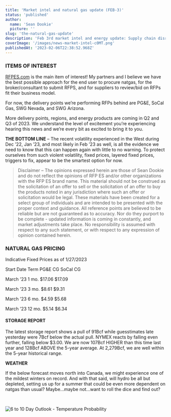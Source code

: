 ```yaml
---
title: 'Market intel and natural gas update (FEB-3)'
status: 'published'
author:
  name: 'Sean Dookie'
  picture: ''
slug: 'the-natural-gas-update'
description: 'Feb 3rd market intel and energy update: Supply chain disruptions and winter temperatures '
coverImage: '/images/news-market-intel-c0MT.png'
publishedAt: '2023-02-06T22:38:52.968Z'
---
```


### ITEMS OF INTEREST 

[RFPES.com](http://RFPES.com) is the main item of interest! My partners and I believe we have the best possible approach for the end user to procure natgas, for the broker/consultant to submit RFPS, and for suppliers to review/bid on RFPs fit their business model.

For now, the delivery points we’re performing RFPs behind are PG&E, SoCal Gas, SWG Nevada, and SWG Arizona.

More delivery points, regions, and energy products are coming in Q2 and Q3 of 2023. We understand the level of excitement you’re experiencing hearing this news and we’re every bit as excited to bring it to you.

**THE BOTTOM LINE** – The recent volatility experienced in the West during Dec ’22, Jan ’23, and most likely in Feb ’23 as well, is all the evidence we need to know that this can happen again with little to no warning. To protect ourselves from such violent volatility, fixed prices, layered fixed prices, triggers to fix, appear to be the smartest option for now.

> Disclaimer – The opinions expressed herein are those of Sean Dookie and do not reflect the opinions of RFP ES and/or other organizations with the RFP ES brand name. This material should not be construed as the solicitation of an offer to sell or the solicitation of an offer to buy the products noted in any jurisdiction where such an offer or solicitation would be legal. These materials have been created for a select group of individuals and are intended to be presented with the proper context and guidance. All reference points are believed to be reliable but are not guaranteed as to accuracy. Nor do they purport to be complete - updated information is coming in constantly, and market adjustments take place. No responsibility is assumed with respect to any such statement, or with respect to any expression of opinion contained herein.

### **NATURAL GAS PRICING**

Indicative Fixed Prices as of 1/27/2023

Start Date Term PG&E CG SoCal CG

March ’23 1 mo. $17.06 $17.09

March ’23 3 mo. $8.61 $9.31

March ’23 6 mo. $4.59 $5.68

March ’23 12 mo. $5.14 $6.34

#### **STORAGE REPORT**

The latest storage report shows a pull of 91Bcf while guesstimates late yesterday were 7Bcf below the actual pull. NYMEX reacts by falling even further, falling below $3.00. We are now 107Bcf HIGHER than this time last year and 128Bcf ABOVE the 5-year average. At 2,279Bcf, we are well within the 5-year historical range.

**WEATHER**

If the below forecast moves north into Canada, we might experience one of the mildest winters on record. And with that said, will hydro be all but depleted, setting us up for a summer that could be even more dependent on natgas than usual? Maybe…maybe not…want to roll the dice and find out?

<br>

![6 to 10 Day Outlook - Temperature Probability](https://lh3.googleusercontent.com/uveJVN_gfqKKRzJkBdZucxU9NMBKCFFqaX4xsTY7Yp8-8Bq5rgOziXhatNMX2TUF_OSVLdJ8WD0tY42fQeimCAIv4lQ-tdMyY9hFH0LSb7nBjtOTLYrwARKl0SLj0yWV7-vVNhRZWU-VCVYtjcRoyw)

<br>

<br>

<br>

